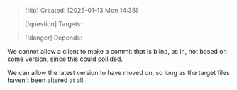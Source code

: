 
>[!tip] Created: [2025-01-13 Mon 14:35]

>[!question] Targets: 

>[!danger] Depends: 

We cannot allow a client to make a commit that is blind, as in, not based on some version, since this could collided.

We can allow the latest version to have moved on, so long as the target files haven't been altered at all.